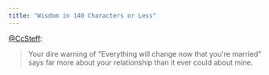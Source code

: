 ```yaml
---
title: "Wisdom in 140 Characters or Less"
---
```

<p><a href="http://twitter.com/CcSteff/statuses/5560339984">@CcSteff</a>:</p>
<blockquote><p>Your dire warning of "Everything will change now that you're married" says far more about your relationship than it ever could about mine.</p></blockquote>

